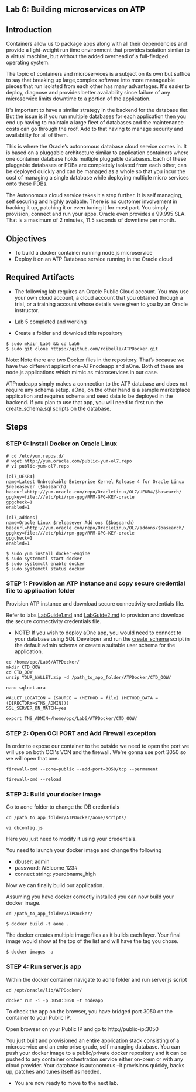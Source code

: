 
## Lab 6: Building microservices on ATP


## Introduction

Containers allow us to package apps along with all their dependencies and provide a light-weight run time environment that provides isolation similar to a virtual machine, but without the added overhead of a full-fledged operating system.

The topic of containers and microservices is a subject on its own but suffice to say that breaking up large,complex software into more manageable pieces that run isolated from each other has many advantages. It's easier to deploy, diagnose and provides better availability since failure of any microservice limits downtime to a portion of the application.

It's important to have a similar strategy in the backend for the database tier. But the issue is if you run multiple databases for each application then you end up having to maintain a large fleet of databases and the maintenance costs can go through the roof. Add to that having to manage security and availability for all of them.

This is where the Oracle’s autonomous database cloud service comes in. It is based on a pluggable architecture similar to application containers where one container database holds multiple pluggable databases. Each of these pluggable databases or PDBs are completely isolated from each other, can be deployed quickly and can be managed as a whole so that you incur the cost of managing a single database while deploying multiple micro services onto these PDBs.

The Autonomous cloud service takes it a step further. It is self managing, self securing and highly available. There is no customer involvement in backing it up, patching it or even tuning it for most part. You simply provision, connect and run your apps. Oracle even provides a 99.995 SLA. That is a maximum of 2 minutes, 11.5 seconds of downtime per month.


## Objectives

- To build a docker container running node.js microservice
- Deploy it on an ATP Database service running in the Oracle cloud

## Required Artifacts

-   The following lab requires an Oracle Public Cloud account. You may use your own cloud account, a cloud account that you obtained through a trial, or a training account whose details were given to you by an Oracle instructor.

-   Lab 5 completed and working 

- Create a folder and download this repository
```
$ sudo mkdir Lab6 && cd Lab6
$ sudo git clone https://github.com/rdibella/ATPDocker.git

```

Note: Note there are two Docker files in the repository. That’s because we have two different applications–ATPnodeapp and aOne. Both of these are node.js applications which mimic as microservices in our case.

ATPnodeapp simply makes a connection to the ATP database and does not require any schema setup. aOne, on the other hand is a sample marketplace application and requires schema and seed data to be deployed in the backend. If you plan to use that app, you will need to first run the create_schema.sql scripts on the database.

## Steps
### **STEP 0: Install Docker on Oracle Linux**



```
# cd /etc/yum.repos.d/
# wget http://yum.oracle.com/public-yum-ol7.repo
# vi public-yum-ol7.repo

[ol7_UEKR4]
name=Latest Unbreakable Enterprise Kernel Release 4 for Oracle Linux $releasever ($basearch)
baseurl=http://yum.oracle.com/repo/OracleLinux/OL7/UEKR4/$basearch/
gpgkey=file:///etc/pki/rpm-gpg/RPM-GPG-KEY-oracle
gpgcheck=1
enabled=1

[ol7_addons]
name=Oracle Linux $releasever Add ons ($basearch)
baseurl=http://yum.oracle.com/repo/OracleLinux/OL7/addons/$basearch/
gpgkey=file:///etc/pki/rpm-gpg/RPM-GPG-KEY-oracle
gpgcheck=1
enabled=1

$ sudo yum install docker-engine
$ sudo systemctl start docker
$ sudo systemctl enable docker
$ sudo systemctl status docker
```

### **STEP 1: Provision an ATP instance and copy secure credential file to application folder**

Provision ATP instance and download secure connectivity credentials file.

Refer to labs <a href="https://github.com/oracle/learning-library/blob/master/workshops/autonomous-transaction-processing/LabGuide100ProvisionAnATPDatabase.md" target="_blank">LabGuide1.md</a> and <a href="https://github.com/oracle/learning-library/blob/master/workshops/autonomous-transaction-processing/LabGuide200SecureConnectivityAndDataAccess.md" target="_blank">LabGuide2.md</a> to provision and download the secure connectivity credentials file.

- NOTE: If you wish to deploy aOne app, you would need to connect to your database using SQL Developer and run the [create_schema](https://github.com/CloudTestDrive/ATPDocker/blob/master/aone/create_schema.sql) script in the default admin schema or create a suitable user schema for the application.

 
```
cd /home/opc/Lab6/ATPDocker/
mkdir CTD_OOW
cd CTD_OOW
unzip YOUR_WALLET.zip -d /path_to_app_folder/ATPDocker/CTD_OOW/

nano sqlnet.ora

WALLET_LOCATION = (SOURCE = (METHOD = file) (METHOD_DATA = (DIRECTORY=$TNS_ADMIN)))
SSL_SERVER_DN_MATCH=yes

export TNS_ADMIN=/home/opc/Lab6/ATPDocker/CTD_OOW/
```

### **STEP 2: Open OCI PORT and Add Firewall exception**

In order to expose our container to the outside we need to open the port we will use on both OCI's VCN and the firewall. We're gonna use port 3050 so we will open that one.

```
firewall-cmd --zone=public --add-port=3050/tcp --permanent

firewall-cmd --reload
```

### **STEP 3: Build your docker image**

Go to aone folder to change the DB credentials

```
cd /path_to_app_folder/ATPDocker/aone/scripts/

vi dbconfig.js
```
Here you just need to modify it using your credentials.

You need to launch your docker image and change the following
- dbuser: admin
- password: WElcome_123#
- connect string: yourdbname_high 

Now we can finally build our application.


Assuming you have docker correctly installed you can now build your docker image.


```
cd /path_to_app_folder/ATPDocker/

$ docker build -t aone .
```


The docker creates multiple image files as it builds each layer. Your final image would show at the top of the list and will have the tag you chose.

```
$ docker images -a
```



### **STEP 4: Run server.js app**

Within the docker container navigate to aone folder and run server.js script

```
cd /opt/oracle/lib/ATPDocker/

docker run -i -p 3050:3050 -t nodeapp
```




To check the app on the browser, you have bridged port 3050 on the container to your Public IP.

Open browser on your Public IP and go to http://public-ip:3050


You just built and provisioned an entire application stack consisting of a microservice and an enterprise grade, self managing database. You can push your docker image to a public/private docker repository and it can be pushed to any container orchestration service either on-prem or with any cloud provider. Your database is autonomous –it provisions quickly, backs up, patches and tunes itself as needed.


-   You are now ready to move to the next lab.

